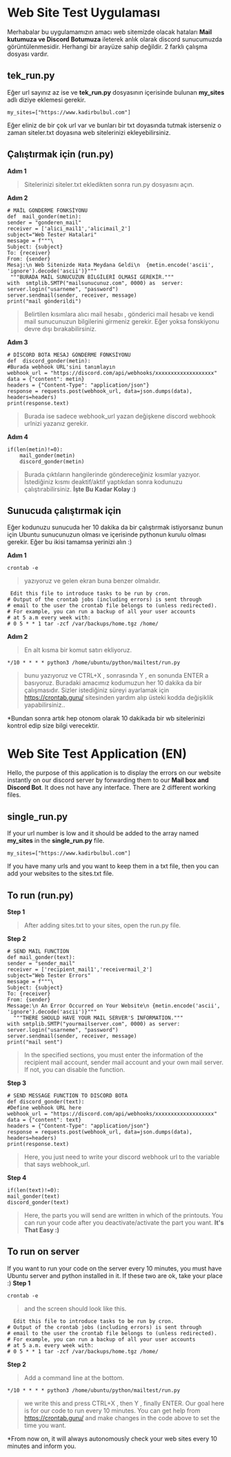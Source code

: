 # Web Site Test Uygulaması

Merhabalar bu uygulamamızın amacı web sitemizde olacak hataları **Mail kutumuza ve Discord Botumuza** ileterek anlık olarak discord sunucumuzda görüntülenmesidir.
Herhangi bir arayüze sahip değildir.
2 farklı çalışma dosyası vardır.
## tek_run.py 
Eğer url sayınız az ise ve **tek_run.py** dosyasının içerisinde bulunan **my_sites** adlı diziye eklemesi gerekir.
```python:
my_sites=["https://www.kadirbulbul.com"]
```
Eğer eliniz de bir çok url var ve bunları bir txt doyasında tutmak isterseniz o zaman siteler.txt doyasına web sitelerinizi ekleyebilirsiniz.

## Çalıştırmak için  (run.py)
 **Adım 1** 
> Sitelerinizi siteler.txt ekledikten  sonra run.py dosyasını açın.

**Adım 2**
```python:
# MAİL GÖNDERME FONKSİYONU
def  mail_gonder(metin):
sender = "gonderen_mail"
receiver = ['alici_mail1','alicimail_2']
subject="Web Tester Hatalari"
message = f"""\
Subject: {subject}
To: {receiver}
From: {sender}
Mesaj:\n Web Sitenizde Hata Meydana Geldi\n  {metin.encode('ascii', 
'ignore').decode('ascii')}"""
 """BURADA MAİL SUNUCUZUN BİLGİLERİ OLMASI GEREKİR."""
with  smtplib.SMTP("mailsunucunuz.com", 0000) as  server:
server.login("usarneme", "password")
server.sendmail(sender, receiver, message)
print("mail gönderildi")
```
> Belirtilen kısımlara alıcı mail hesabı  , gönderici mail hesabı ve kendi mail sunucunuzun bilgilerini girmeniz  gerekir. Eğer yoksa fonskiyonu devre dışı bırakabilirsiniz.

**Adım 3**
```python:
# DİSCORD BOTA MESAJ GÖNDERME FONKSİYONU
def  discord_gonder(metin):
#Burada webhook URL'sini tanımlayın
webhook_url = "https://discord.com/api/webhooks/xxxxxxxxxxxxxxxxxxx"  
data = {"content": metin}
headers = {"Content-Type": "application/json"}
response = requests.post(webhook_url, data=json.dumps(data), headers=headers)
print(response.text)
```
> Burada ise sadece webhook_url yazan değişkene discord webhook urlnizi yazanız gerekir.

**Adım 4**
```python:
if(len(metin)!=0):
	mail_gonder(metin)
	discord_gonder(metin)
```
> Burada çıktıların hangilerinde göndereceğiniz kısımlar yazıyor. İstediğiniz kısmı deaktif/aktif yaptıkdan sonra kodunuzu çalıştırabilirsiniz. **İşte Bu Kadar Kolay :)**


## Sunucuda çalıştırmak için 
Eğer kodunuzu sunucuda her 10 dakika da bir çalıştırmak istiyorsanız bunun için Ubuntu sunucunuzun olması  ve içerisinde pythonun kurulu olması gerekir.
Eğer bu ikisi tamamsa yerinizi alın :)

**Adım 1** 

```sh: 
crontab -e
```
> yazıyoruz ve gelen ekran buna benzer  olmalıdır.

```sh: 
 Edit this file to introduce tasks to be run by cron.
# Output of the crontab jobs (including errors) is sent through
# email to the user the crontab file belongs to (unless redirected).
# For example, you can run a backup of all your user accounts
# at 5 a.m every week with:
# 0 5 * * 1 tar -zcf /var/backups/home.tgz /home/

```

**Adım 2**
> En alt kısma bir komut satırı ekliyoruz.
```sh:
*/10 * * * * python3 /home/ubuntu/python/mailtest/run.py
```
> bunu yazıyoruz ve CTRL+X , sonrasında Y , en sonunda ENTER a basıyoruz.
> Buradaki amacımız kodumuzun her 10 dakika da bir çalışmasıdır.
> Sizler istediğiniz süreyi ayarlamak için https://crontab.guru/ sitesinden yardım  alıp üsteki kodda değişiklik yapabilirsiniz..

*Bundan sonra artık hep otonom olarak 10 dakikada bir wb sitelerinizi kontrol edip size bilgi verecektir.
 

 # Web Site Test Application (EN)

Hello, the purpose of this application is to display the errors on our website instantly on our discord server by forwarding them to our **Mail box and Discord Bot**.
It does not have any interface.
There are 2 different working files.
## single_run.py
If your url number is low and it should be added to the array named **my_sites** in the **single_run.py** file.
```python:
my_sites=["https://www.kadirbulbul.com"]
```
If you have many urls and you want to keep them in a txt file, then you can add your websites to the sites.txt file.

## To run (run.py)
  **Step 1**
> After adding sites.txt to your sites, open the run.py file.

**Step 2**
```python:
# SEND MAIL FUNCTION
def mail_gonder(text):
sender = "sender_mail"
receiver = ['recipient_mail1','receivermail_2']
subject="Web Tester Errors"
message = f"""\
Subject: {subject}
To: {receiver}
From: {sender}
Message:\n An Error Occurred on Your Website\n {metin.encode('ascii',
'ignore').decode('ascii')}"""
  """THERE SHOULD HAVE YOUR MAIL SERVER'S INFORMATION."""
with smtplib.SMTP("yourmailserver.com", 0000) as server:
server.login("usarneme", "password")
server.sendmail(sender, receiver, message)
print("mail sent")
```
> In the specified sections, you must enter the information of the recipient mail account, sender mail account and your own mail server. If not, you can disable the function.

**Step 3**

``` python:
# SEND MESSAGE FUNCTION TO DISCORD BOTA
def discord_gonder(text):
#Define webhook URL here
webhook_url = "https://discord.com/api/webhooks/xxxxxxxxxxxxxxxxxxx"
data = {"content": text}
headers = {"Content-Type": "application/json"}
response = requests.post(webhook_url, data=json.dumps(data), headers=headers)
print(response.text)
```
> Here, you just need to write your discord webhook url to the variable that says webhook_url.

**Step 4**
```python:
if(len(text)!=0):
mail_gonder(text)
discord_gonder(text)
```
> Here, the parts you will send are written in which of the printouts. You can run your code after you deactivate/activate the part you want. **It's That Easy :)**


## To run on server
If you want to run your code on the server every 10 minutes, you must have Ubuntu server and python installed in it.
If these two are ok, take your place :)
**Step 1**

```sh:
crontab -e
```
> and the screen should look like this.

```sh:
  Edit this file to introduce tasks to be run by cron.
# Output of the crontab jobs (including errors) is sent through
# email to the user the crontab file belongs to (unless redirected).
# For example, you can run a backup of all your user accounts
# at 5 a.m. every week with:
# 0 5 * * 1 tar -zcf /var/backups/home.tgz /home/

```
**Step 2**
> Add a command line at the bottom.
```sh:
*/10 * * * * python3 /home/ubuntu/python/mailtest/run.py
```
> we write this and press CTRL+X , then Y , finally ENTER.
> Our goal here is for our code to run every 10 minutes.
> You can get help from https://crontab.guru/ and make changes in the code above to set the time you want.

*From now on, it will always autonomously check your web sites every 10 minutes and inform you.
